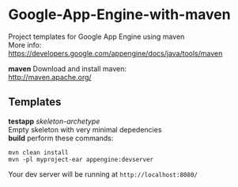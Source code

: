 Google-App-Engine-with-maven
============================

Project templates for Google App Engine using maven  
More info:  
https://developers.google.com/appengine/docs/java/tools/maven

**maven**
Download and install maven:  
http://maven.apache.org/  


Templates
---------
**testapp** *skeleton-archetype*  
Empty skeleton with very minimal depedencies  
**build**
perform these commands:  
```
mvn clean install
mvn -pl myproject-ear appengine:devserver
```
Your dev server will be running at `http://localhost:8080/`
